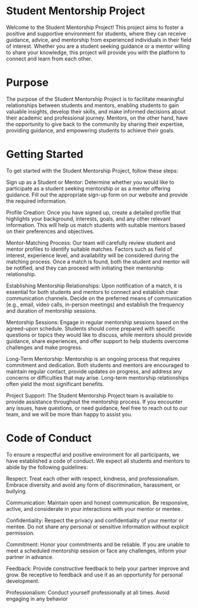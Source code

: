 # Student Mentorship Project
Welcome to the Student Mentorship Project! This project aims to foster a positive and supportive environment for students, where they can receive guidance, advice, and mentorship from experienced individuals in their field of interest. Whether you are a student seeking guidance or a mentor willing to share your knowledge, this project will provide you with the platform to connect and learn from each other.

# Purpose
The purpose of the Student Mentorship Project is to facilitate meaningful relationships between students and mentors, enabling students to gain valuable insights, develop their skills, and make informed decisions about their academic and professional journey. Mentors, on the other hand, have the opportunity to give back to the community by sharing their expertise, providing guidance, and empowering students to achieve their goals.

# Getting Started
To get started with the Student Mentorship Project, follow these steps:

Sign up as a Student or Mentor: Determine whether you would like to participate as a student seeking mentorship or as a mentor offering guidance. Fill out the appropriate sign-up form on our website and provide the required information.

Profile Creation: Once you have signed up, create a detailed profile that highlights your background, interests, goals, and any other relevant information. This will help us match students with suitable mentors based on their preferences and objectives.

Mentor-Matching Process: Our team will carefully review student and mentor profiles to identify suitable matches. Factors such as field of interest, experience level, and availability will be considered during the matching process. Once a match is found, both the student and mentor will be notified, and they can proceed with initiating their mentorship relationship.

Establishing Mentorship Relationships: Upon notification of a match, it is essential for both students and mentors to connect and establish clear communication channels. Decide on the preferred means of communication (e.g., email, video calls, in-person meetings) and establish the frequency and duration of mentorship sessions.

Mentorship Sessions: Engage in regular mentorship sessions based on the agreed-upon schedule. Students should come prepared with specific questions or topics they would like to discuss, while mentors should provide guidance, share experiences, and offer support to help students overcome challenges and make progress.

Long-Term Mentorship: Mentorship is an ongoing process that requires commitment and dedication. Both students and mentors are encouraged to maintain regular contact, provide updates on progress, and address any concerns or difficulties that may arise. Long-term mentorship relationships often yield the most significant benefits.

Project Support: The Student Mentorship Project team is available to provide assistance throughout the mentorship process. If you encounter any issues, have questions, or need guidance, feel free to reach out to our team, and we will be more than happy to assist you.

# Code of Conduct
To ensure a respectful and positive environment for all participants, we have established a code of conduct. We expect all students and mentors to abide by the following guidelines:

Respect: Treat each other with respect, kindness, and professionalism. Embrace diversity and avoid any form of discrimination, harassment, or bullying.

Communication: Maintain open and honest communication. Be responsive, active, and considerate in your interactions with your mentor or mentee.

Confidentiality: Respect the privacy and confidentiality of your mentor or mentee. Do not share any personal or sensitive information without explicit permission.

Commitment: Honor your commitments and be reliable. If you are unable to meet a scheduled mentorship session or face any challenges, inform your partner in advance.

Feedback: Provide constructive feedback to help your partner improve and grow. Be receptive to feedback and use it as an opportunity for personal development.

Professionalism: Conduct yourself professionally at all times. Avoid engaging in any behavior
